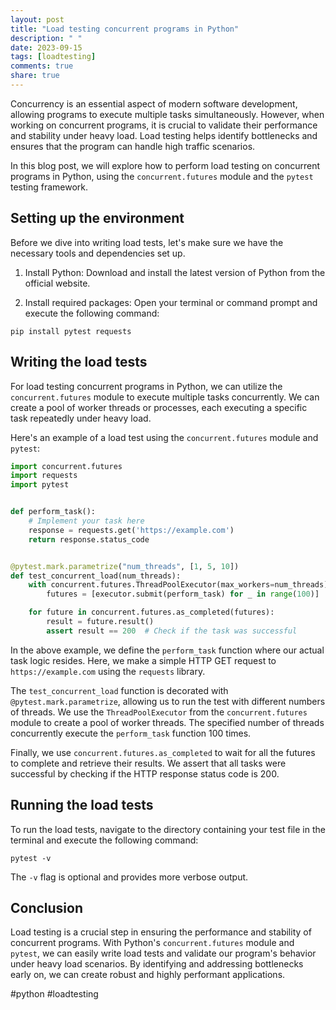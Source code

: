 ```yaml
---
layout: post
title: "Load testing concurrent programs in Python"
description: " "
date: 2023-09-15
tags: [loadtesting]
comments: true
share: true
---
```


Concurrency is an essential aspect of modern software development, allowing programs to execute multiple tasks simultaneously. However, when working on concurrent programs, it is crucial to validate their performance and stability under heavy load. Load testing helps identify bottlenecks and ensures that the program can handle high traffic scenarios.

In this blog post, we will explore how to perform load testing on concurrent programs in Python, using the `concurrent.futures` module and the `pytest` testing framework.

## Setting up the environment

Before we dive into writing load tests, let's make sure we have the necessary tools and dependencies set up.

1. Install Python: Download and install the latest version of Python from the official website.

2. Install required packages: Open your terminal or command prompt and execute the following command:
```
pip install pytest requests
```

## Writing the load tests

For load testing concurrent programs in Python, we can utilize the `concurrent.futures` module to execute multiple tasks concurrently. We can create a pool of worker threads or processes, each executing a specific task repeatedly under heavy load.

Here's an example of a load test using the `concurrent.futures` module and `pytest`:

```python
import concurrent.futures
import requests
import pytest


def perform_task():
    # Implement your task here
    response = requests.get('https://example.com')
    return response.status_code


@pytest.mark.parametrize("num_threads", [1, 5, 10])
def test_concurrent_load(num_threads):
    with concurrent.futures.ThreadPoolExecutor(max_workers=num_threads) as executor:
        futures = [executor.submit(perform_task) for _ in range(100)]

    for future in concurrent.futures.as_completed(futures):
        result = future.result()
        assert result == 200  # Check if the task was successful

```

In the above example, we define the `perform_task` function where our actual task logic resides. Here, we make a simple HTTP GET request to `https://example.com` using the `requests` library.

The `test_concurrent_load` function is decorated with `@pytest.mark.parametrize`, allowing us to run the test with different numbers of threads. We use the `ThreadPoolExecutor` from the `concurrent.futures` module to create a pool of worker threads. The specified number of threads concurrently execute the `perform_task` function 100 times.

Finally, we use `concurrent.futures.as_completed` to wait for all the futures to complete and retrieve their results. We assert that all tasks were successful by checking if the HTTP response status code is 200.

## Running the load tests

To run the load tests, navigate to the directory containing your test file in the terminal and execute the following command:

```
pytest -v
```

The `-v` flag is optional and provides more verbose output.

## Conclusion

Load testing is a crucial step in ensuring the performance and stability of concurrent programs. With Python's `concurrent.futures` module and `pytest`, we can easily write load tests and validate our program's behavior under heavy load scenarios. By identifying and addressing bottlenecks early on, we can create robust and highly performant applications.

#python #loadtesting